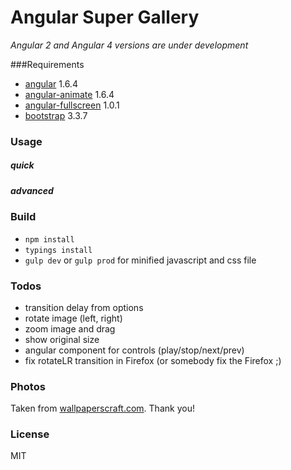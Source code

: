 Angular Super Gallery
===

*Angular 2 and Angular 4 versions are under development*

###Requirements
- [angular](https://github.com/angular/angular.js/tree/v1.6.4) 1.6.4
- [angular-animate](https://github.com/angular/bower-angular-animate/tree/v1.6.4) 1.6.4
- [angular-fullscreen](https://github.com/fabiobiondi/angular-fullscreen) 1.0.1 
- [bootstrap](https://github.com/twbs/bootstrap/tree/v3.3.7) 3.3.7

### Usage

##### quick


##### advanced


### Build
- `npm install`
- `typings install`
- `gulp dev` or `gulp prod` for minified javascript and css file


### Todos
- transition delay from options
- rotate image (left, right)
- zoom image and drag
- show original size
- angular component for controls (play/stop/next/prev)
- fix rotateLR transition in Firefox (or somebody fix the Firefox ;)


### Photos
Taken from [wallpaperscraft.com](https://wallpaperscraft.com). Thank you!

### License
MIT